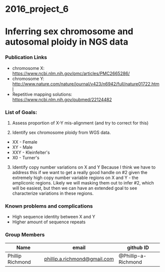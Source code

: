 # 2016_project_6

# Inferring sex chromosome and autosomal ploidy in NGS data


### Publication  Links
- chromosome X: https://www.ncbi.nlm.nih.gov/pmc/articles/PMC2665286/
- chromosome Y: http://www.nature.com/nature/journal/v423/n6942/full/nature01722.html
- Repetitive mapping solutions: https://www.ncbi.nlm.nih.gov/pubmed/22124482


### List of Goals:
1. Assess proportion of X-Y mis-alignment (and try to correct for this)

2. Identify sex chromosome ploidy from WGS data. 
  + XX - Female
  + XY - Male
  + XXY - Kleinfelter's
  + X0 - Turner's
  
3. Identify copy number variations on X and Y
Because I think we have to address this if we want to get a really good handle on #2 given the extremely high copy number variable regions on X and Y - the ampliconic regions. Likely we will masking them out to infer #2, which will be easiest, but then we can have an extended goal to see characterize variations in these regions.



### Known problems and complications
- High sequence identity between X and Y
- Higher amount of sequence repeats



### Group Members
Name | email | github ID
--- | --- |  --- 
Phillip Richmond | phillip.a.richmond@gmail.com | @Phillip-a-Richmond  


